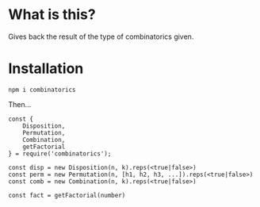 # What is this?

Gives back the result of the type of combinatorics given.

# Installation

`npm i combinatorics`

Then...

```
const {
    Disposition,
    Permutation,
    Combination,
    getFactorial
} = require('combinatorics');

const disp = new Disposition(n, k).reps(<true|false>)
const perm = new Permutation(n, [h1, h2, h3, ...]).reps(<true|false>)
const comb = new Combination(n, k).reps(<true|false>)

const fact = getFactorial(number)
```